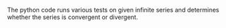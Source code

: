 The python code runs various tests on given infinite series and determines whether the series is convergent or divergent.
